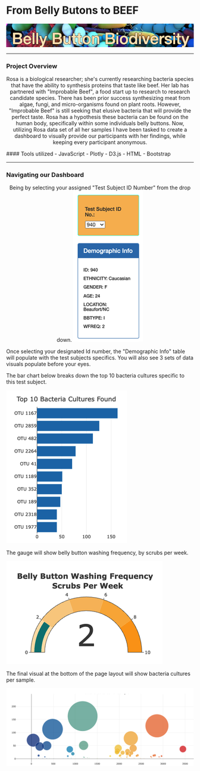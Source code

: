 # From Belly Butons to BEEF
<p align="center">
  <img src="https://github.com/KEGANCP/Belly-Buttons/blob/main/images/Header.png" alt="HEADER"/>
</p>

----
### Project Overview
<p align="center">
Rosa is a biological researcher; she's currently researching bacteria species that have the ability to synthesis proteins that taste like beef. Her lab has partnered with "Improbable Beef", a food start up to research to research candidate species. There has been prior success synthesizing meat from algae, fungi, and micro-organisms found on plant roots. However, "Improbable Beef" is still seeking that elusive bacteria that will provide the perfect taste. Rosa has a hypothesis these bacteria can be found on the human body, specifically within some individuals belly buttons. Now, utilizing Rosa data set of all her samples I have been tasked to create a dashboard to visually provide our participants with her findings, while keeping every participant anonymous.
</p>
#### Tools utilized
- JavaScript
- Plotly
- D3.js
- HTML
- Bootstrap

----
### Navigating our Dashboard
<p align="center">
 Being by selecting your assigned "Test Subject ID Number" from the drop down. 
 
 <img src="https://github.com/KEGANCP/Belly-Buttons/blob/main/images/dashboard_dropdown.png" alt="DROPDOWN"/> 
  
  Once selecting your designated Id number, the "Demographic Info" table will populate with the test subjects specifics. You will also see 3 sets of data visuals populate before your eyes.
  
  
  The bar chart below breaks down the top 10 bacteria cultures specific to this test subject.
  
  <img src="https://github.com/KEGANCP/Belly-Buttons/blob/main/images/BAR.png" alt="BAR"/>   
  
  The gauge will show belly button washing frequency, by scrubs per week.
  
  <img src="https://github.com/KEGANCP/Belly-Buttons/blob/main/images/GAUGE.png" alt="GAUGE"/>  
  
  The final visual at the bottom of the page layout will show bacteria cultures per sample.
  
  <img src="https://github.com/KEGANCP/Belly-Buttons/blob/main/images/BUBBLE.png" alt="BUBBLE"/> 
  
  
</p>
